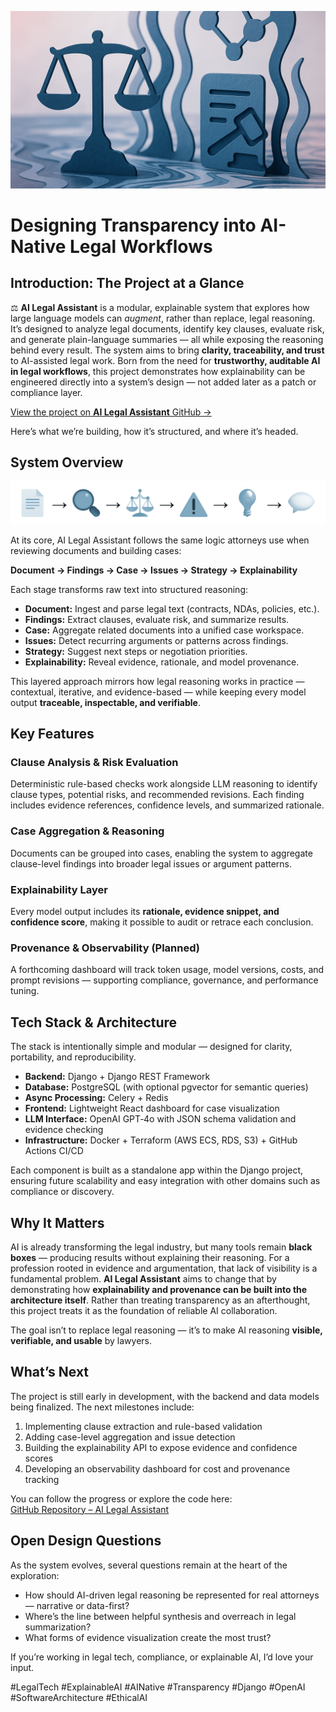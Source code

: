 ![AI Legal Assistant](./ai_legal_article_10c.png)

# Designing Transparency into AI-Native Legal Workflows

## Introduction: The Project at a Glance

⚖️ **AI Legal Assistant** is a modular, explainable system that explores how large language models can *augment*, rather than replace, legal reasoning. It’s designed to analyze legal documents, identify key clauses, evaluate risk, and generate plain-language summaries — all while exposing the reasoning behind every result. The system aims to bring **clarity, traceability, and trust** to AI-assisted legal work. Born from the need for **trustworthy, auditable AI in legal workflows**, this project demonstrates how explainability can be engineered directly into a system’s design — not added later as a patch or compliance layer.

[View the project on **AI Legal Assistant** GitHub →](https://github.com/markiskorova/ai-legal-assistant)

Here’s what we’re building, how it’s structured, and where it’s headed.

## System Overview

![Workflow Diagram](./ai_legal_article_workflow_d.png)

At its core, AI Legal Assistant follows the same logic attorneys use when reviewing documents and building cases:

**Document → Findings → Case → Issues → Strategy → Explainability**

Each stage transforms raw text into structured reasoning:  
- **Document:** Ingest and parse legal text (contracts, NDAs, policies, etc.).  
- **Findings:** Extract clauses, evaluate risk, and summarize results.  
- **Case:** Aggregate related documents into a unified case workspace.  
- **Issues:** Detect recurring arguments or patterns across findings.  
- **Strategy:** Suggest next steps or negotiation priorities.  
- **Explainability:** Reveal evidence, rationale, and model provenance.

This layered approach mirrors how legal reasoning works in practice — contextual, iterative, and evidence-based — while keeping every model output **traceable, inspectable, and verifiable**.

## Key Features

### Clause Analysis & Risk Evaluation
Deterministic rule-based checks work alongside LLM reasoning to identify clause types, potential risks, and recommended revisions. Each finding includes evidence references, confidence levels, and summarized rationale.

### Case Aggregation & Reasoning
Documents can be grouped into cases, enabling the system to aggregate clause-level findings into broader legal issues or argument patterns.

### Explainability Layer
Every model output includes its **rationale, evidence snippet, and confidence score**, making it possible to audit or retrace each conclusion.

### Provenance & Observability (Planned)
A forthcoming dashboard will track token usage, model versions, costs, and prompt revisions — supporting compliance, governance, and performance tuning.

## Tech Stack & Architecture

The stack is intentionally simple and modular — designed for clarity, portability, and reproducibility.

- **Backend:** Django + Django REST Framework  
- **Database:** PostgreSQL (with optional pgvector for semantic queries)  
- **Async Processing:** Celery + Redis  
- **Frontend:** Lightweight React dashboard for case visualization  
- **LLM Interface:** OpenAI GPT‑4o with JSON schema validation and evidence checking  
- **Infrastructure:** Docker + Terraform (AWS ECS, RDS, S3) + GitHub Actions CI/CD

Each component is built as a standalone app within the Django project, ensuring future scalability and easy integration with other domains such as compliance or discovery.

## Why It Matters

AI is already transforming the legal industry, but many tools remain **black boxes** — producing results without explaining their reasoning. For a profession rooted in evidence and argumentation, that lack of visibility is a fundamental problem. **AI Legal Assistant** aims to change that by demonstrating how **explainability and provenance can be built into the architecture itself**. Rather than treating transparency as an afterthought, this project treats it as the foundation of reliable AI collaboration.

The goal isn’t to replace legal reasoning — it’s to make AI reasoning **visible, verifiable, and usable** by lawyers.

## What’s Next

The project is still early in development, with the backend and data models being finalized. The next milestones include:

1. Implementing clause extraction and rule-based validation  
2. Adding case-level aggregation and issue detection  
3. Building the explainability API to expose evidence and confidence scores  
4. Developing an observability dashboard for cost and provenance tracking  

You can follow the progress or explore the code here:  
[GitHub Repository – AI Legal Assistant](https://github.com/markiskorova/ai-legal-assistant)  

## Open Design Questions

As the system evolves, several questions remain at the heart of the exploration:  
- How should AI-driven legal reasoning be represented for real attorneys — narrative or data-first?  
- Where’s the line between helpful synthesis and overreach in legal summarization?  
- What forms of evidence visualization create the most trust?

If you’re working in legal tech, compliance, or explainable AI, I’d love your input.

#LegalTech #ExplainableAI #AINative #Transparency #Django #OpenAI #SoftwareArchitecture #EthicalAI
